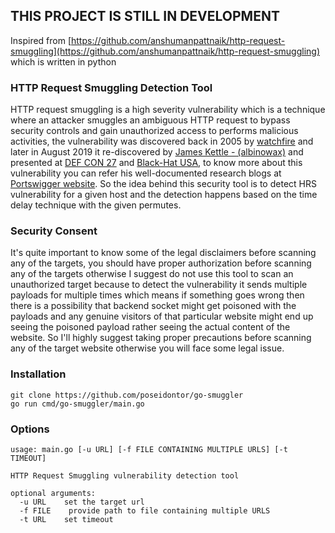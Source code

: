 ## THIS PROJECT IS STILL IN DEVELOPMENT 

Inspired from [https://github.com/anshumanpattnaik/http-request-smuggling](https://github.com/anshumanpattnaik/http-request-smuggling) which is written in python

### HTTP Request Smuggling Detection Tool
HTTP request smuggling is a high severity vulnerability which is a technique where an attacker smuggles an ambiguous HTTP request to bypass security controls and gain unauthorized access to performs malicious activities, the vulnerability was discovered back in 2005 by [watchfire](https://www.cgisecurity.com/lib/HTTP-Request-Smuggling.pdf) and later in August 2019 it re-discovered by [James Kettle - (albinowax)](https://twitter.com/albinowax) and presented at [DEF CON 27](https://www.youtube.com/watch?v=w-eJM2Pc0KI) and [Black-Hat USA](https://www.youtube.com/watch?v=_A04msdplXs), to know more about this vulnerability you can refer his well-documented research blogs at [Portswigger website](https://portswigger.net/research/http-desync-attacks-request-smuggling-reborn). So the idea behind this security tool is to detect HRS vulnerability for a given host and the detection happens based on the time delay technique with the given permutes.

### Security Consent
It's quite important to know some of the legal disclaimers before scanning any of the targets, you should have proper authorization before scanning any of the targets otherwise I suggest do not use this tool to scan an unauthorized target because to detect the vulnerability it sends multiple payloads for multiple times which means if something goes wrong then there is a possibility that backend socket might get poisoned with the payloads and any genuine visitors of that particular website might end up seeing the poisoned payload rather seeing the actual content of the website. So I'll highly suggest taking proper precautions before scanning any of the target website otherwise you will face some legal issue.

### Installation
```
git clone https://github.com/poseidontor/go-smuggler
go run cmd/go-smuggler/main.go
```

### Options
```
usage: main.go [-u URL] [-f FILE CONTAINING MULTIPLE URLS] [-t TIMEOUT] 

HTTP Request Smuggling vulnerability detection tool

optional arguments:
  -u URL    set the target url
  -f FILE    provide path to file containing multiple URLS
  -t URL    set timeout
```
